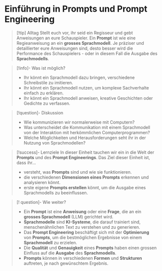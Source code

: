 # Einführung in Prompts und Prompt Engineering

> [!tip] Alltag
> Stellt euch vor, ihr seid ein Regisseur und gebt Anweisungen an eure Schauspieler. Ein **Prompt** ist wie eine Regieanweisung an ein **grosses Sprachmodell**. Je präziser und detaillierter eure Anweisungen sind, desto besser wird die Performance des Schauspielers - oder in diesem Fall die Ausgabe des **Sprachmodells**.

> [!info]- Was ist möglich?
> - Ihr könnt ein Sprachmodell dazu bringen, verschiedene Schreibstile zu imitieren.
> - Ihr könnt ein Sprachmodell nutzen, um komplexe Sachverhalte einfach zu erklären.
> - Ihr könnt ein Sprachmodell anweisen, kreative Geschichten oder Gedichte zu verfassen.

>[!question]- Diskussion
>- Wie kommunizieren wir normalerweise mit Computern?
>- Was unterscheidet die Kommunikation mit einem Sprachmodell von der Interaktion mit herkömmlichen Computerprogrammen?
>- Welche Möglichkeiten und Herausforderungen seht ihr in der Nutzung von Sprachmodellen?

> [!success]- Lernziele
> In dieser Einheit tauchen wir ein in die Welt der **Prompts** und des **Prompt Engineerings**. 
> Das Ziel dieser Einheit ist, dass ihr...
> - versteht, was **Prompts** sind und wie sie funktionieren.
> - die verschiedenen **Dimensionen eines Prompts** erkennen und analysieren könnt.
> - erste eigene **Prompts erstellen** könnt, um die Ausgabe eines Sprachmodells zu beeinflussen.

> [! question]- Wie weiter?
> - Ein **Prompt** ist eine **Anweisung** oder eine **Frage**, die an ein **grosses Sprachmodell** (LLM) gerichtet wird.
> - **Sprachmodelle** sind **KI-Systeme**, die darauf trainiert sind, menschenähnlichen Text zu verstehen und zu generieren.
> - Das **Prompt Engineering** beschäftigt sich mit der **Optimierung** von **Prompts**, um die bestmöglichen Ergebnisse von einem **Sprachmodell** zu erzielen.
> - Die **Qualität** und **Genauigkeit** eines **Prompts** haben einen grossen Einfluss auf die **Ausgabe** des **Sprachmodells**.
> - **Prompts** können in verschiedenen **Formen** und **Strukturen** auftreten, je nach gewünschtem Ergebnis.
